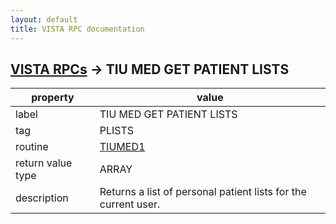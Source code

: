 ```yaml
---
layout: default
title: VISTA RPC documentation
---
```




## [VISTA RPCs](TableOfContent.md) &#8594; TIU MED GET PATIENT LISTS 

 property | value 
--- | --- 
 label | TIU MED GET PATIENT LISTS
 tag | PLISTS
 routine | [TIUMED1](http://code.osehra.org/dox/Routine_TIUMED1_source.html)
 return value type | ARRAY
 description | Returns a list of personal patient lists for the current user.